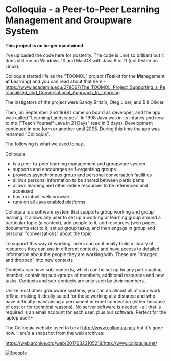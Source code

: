 

# Colloquia - a Peer-to-Peer Learning Management and Groupware System

**This project is no longer maintained.**

I've uploaded the code here for posterity. The code is...not so brilliant but it does still run on Windows 10 and MacOS with Java 8 or 11 (not tested on Linux).

Colloquia started life as the "TOOMOL" project (**Too**lkit for the **M**anagement **o**f **L**earning) and you can read about that here - https://www.academia.edu/278667/The_TOOMOL_Project_Supporting_a_Personalised_and_Conversational_Approach_to_Learning

The instigators of the project were Sandy Britain, Oleg Liber, and Bill Olivier. 

Then, on September 2nd 1998 I came on board as developer, and the app was called "Learning Landscapes". In 1998 Java was in its infancy and new to me ("Teach Yourself Java in 21 Days" read in 3 days). Development continued in one form or another until 2005. During this time the app was renamed "Colloquia".

The following is what we used to say...

Colloquia

- is a peer-to-peer learning management and groupware system
- supports and encourages self-organising groups
- provides asynchronous group and personal conversation facilities
- allows personal information to be shared between participants
- allows learning and other online resources to be referenced and accessed
- has an inbuilt web browser
- runs on all Java enabled platforms

Colloquia is a software system that supports group working and group learning. It allows any user to set up a working or learning group around a particular topic (a context), add people to it, add resources (web pages, documents etc) to it, set up group tasks, and then engage in group and personal "conversations" about the topic.
 
To support this way of working, users can continually build a library of resources they can use in different contexts, and have access to detailed information about the people they are working with. These are "dragged and dropped" into new contexts.
 
Contexts can have sub-contexts, which can be set up by any participating member, containing sub-groups of members, additional resources and new tasks. Contexts and sub-contexts are only seen by their members.
 
Unlike most other groupware systems, you can do almost all of your work offline, making it ideally suited for those working at a distance and who have difficulty maintaining a permanent internet connection (either because of cost or for technical reasons). No server software is needed - all that is required is an email account for each user, plus our software. Perfect for the laptop user!*

The Colloquia website used to be at http://www.colloquia.net/ but it's gone now. Here's a snapshot from the web archives:

https://web.archive.org/web/20170323105218/http://www.colloquia.net/

![1people](https://user-images.githubusercontent.com/600504/88205837-40c9d400-cc45-11ea-8e9c-11bcfaf451a7.jpg)

